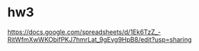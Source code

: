 # hw3

https://docs.google.com/spreadsheets/d/1Ek6TzZ_-RitWfmXwWKObifPKJ7hmrLat_9gEvg9HpB8/edit?usp=sharing
